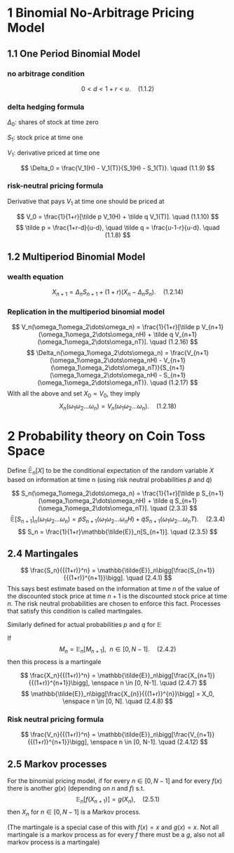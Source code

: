 # 1 Binomial No-Arbitrage Pricing Model
## 1.1 One Period Binomial Model
### no arbitrage condition
$$
0 < d < 1 + r < u. \quad (1.1.2)
$$
### delta hedging formula

$\Delta_0$: shares of stock at time zero

$S_1$: stock price at time one

$V_1$: derivative priced at time one

$$
\Delta_0 = \frac{V_1(H) - V_1(T)}{S_1(H) - S_1(T)}. \quad (1.1.9)
$$

### risk-neutral pricing formula
Derivative that pays $V_1$ at time one should be priced at

$$
V_0 = \frac{1}{1+r}[\tilde p V_1(H) + \tilde q V_1(T)]. \quad (1.1.10)
$$
$$
\tilde p = \frac{1+r-d}{u-d}, \quad \tilde q = \frac{u-1-r}{u-d}. \quad (1.1.8)
$$

## 1.2 Multiperiod Binomial Model
### wealth equation
$$
X_{n+1} = \Delta_n S_{n+1} + (1+r)(X_n - \Delta_n S_n). \quad (1.2.14)
$$

### Replication in the multiperiod binomial model
$$
V_n(\omega_1\omega_2\dots\omega_n) = \frac{1}{1+r}[\tilde p V_{n+1}(\omega_1\omega_2\dots\omega_nH) + \tilde q V_{n+1}(\omega_1\omega_2\dots\omega_nT)]. \quad (1.2.16)
$$
$$
\Delta_n(\omega_1\omega_2\dots\omega_n) = \frac{V_{n+1}(\omega_1\omega_2\dots\omega_nH) - V_{n+1}(\omega_1\omega_2\dots\omega_nT)}{S_{n+1}(\omega_1\omega_2\dots\omega_nH) - S_{n+1}(\omega_1\omega_2\dots\omega_nT)}. \quad (1.2.17)
$$
With all the above and set $X_0 = V_0$, they imply
$$
X_n(\omega_1\omega_2\dots\omega_n) = V_n(\omega_1\omega_2\dots\omega_n). \quad (1.2.18)
$$

# 2 Probability theory on Coin Toss Space
Define $\mathbb{\tilde{E}}_n{[X]}$ to be the conditional expectation of the random variable $X$ based on information at time n (using risk neutral probabilities $\tilde p$ and $\tilde q$)

$$
S_n(\omega_1\omega_2\dots\omega_n) = \frac{1}{1+r}[\tilde p S_{n+1}(\omega_1\omega_2\dots\omega_nH) + \tilde q S_{n+1}(\omega_1\omega_2\dots\omega_nT)]. \quad (2.3.3)
$$
$$
\mathbb{\tilde{E}}[S_{n+1}]_n(\omega_1\omega_2\dots\omega_n) = \tilde p S_{n+1}(\omega_1\omega_2\dots\omega_nH) + \tilde q S_{n+1}(\omega_1\omega_2\dots\omega_nT). \quad (2.3.4)
$$
$$
S_n = \frac{1}{1+r}\mathbb{\tilde{E}}_n[S_{n+1}]. \quad (2.3.5)
$$

## 2.4 Martingales
$$
\frac{S_n}{{(1+r)}^n} = \mathbb{\tilde{E}}_n\bigg[\frac{S_{n+1}}{{(1+r)}^{n+1}}\bigg]. \quad (2.4.1)
$$
This says best estimate based on the information at time $n$ of the value of the discounted stock price at time $n+1$ is the discounted stock price at time $n$. The risk neutral probabilities are chosen to enforce this fact. Processes that satisfy this condition is called martingales.

Similarly defined for actual probabilities $p$ and $q$ for $\mathbb{E}$

If
$$
M_n = \mathbb{E}_n[M_{n+1}], \enspace n \in [0, N-1]. \quad (2.4.2)
$$
then this process is a martingale

$$
\frac{X_n}{{(1+r)}^n} = \mathbb{\tilde{E}}_n\bigg[\frac{X_{n+1}}{{(1+r)}^{n+1}}\bigg], \enspace n \in [0, N-1]. \quad (2.4.7)
$$
$$
\mathbb{\tilde{E}}_n\bigg[\frac{X_{n}}{{(1+r)}^{n}}\bigg] = X_0, \enspace n \in [0, N]. \quad (2.4.8)
$$

### Risk neutral pricing formula
$$
\frac{V_n}{{(1+r)}^n} = \mathbb{\tilde{E}}_n\bigg[\frac{V_{n+1}}{{(1+r)}^{n+1}}\bigg], \enspace n \in [0, N-1]. \quad (2.4.12)
$$

## 2.5 Markov processes
For the binomial pricing model, if for every $n \in [0, N-1]$ and for every $f(x)$ there is another $g(x)$ (depending on $n$ and $f$) s.t.
$$
\mathbb{E}_n[f(X_{n+1})] = g(X_n), \quad (2.5.1)
$$
then $X_n$ for $n \in [0, N-1]$ is a Markov process.

(The martingale is a special case of this with $f(x)=x$ and $g(x)=x$. Not all martingale is a markov process as for every $f$ there must be a $g$, also not all markov process is a martingale)
